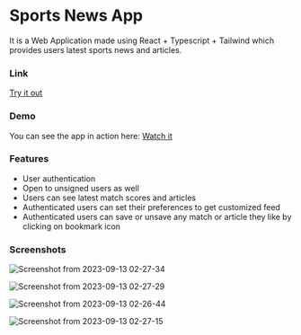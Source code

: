 # Sports News App

It is a Web Application made using React + Typescript + Tailwind which provides users latest sports news and articles.

### Link
[Try it out](https://capstone-301-kshitij.netlify.app/)

### Demo

You can see the app in action here:
[Watch it](https://www.loom.com/share/Action-Project-Submission-Demo-7d13bc675fcb4d73991ea045c2df36c6?sid=c70e464e-94f7-4a68-a313-3dbc45642bbc)

### Features

- User authentication
- Open to unsigned users as well
- Users can see latest match scores and articles
- Authenticated users can set their preferences to get customized feed
- Authenticated users can save or unsave any match or article they like by clicking on bookmark icon

### Screenshots
![Screenshot from 2023-09-13 02-27-34](https://github.com/kshitijv256/capstone301/assets/101321276/029f2f56-800f-4108-b0a5-e3038de87484)


![Screenshot from 2023-09-13 02-27-29](https://github.com/kshitijv256/capstone301/assets/101321276/36c20f28-17b0-4259-a3dc-89c0fcf1957d)


![Screenshot from 2023-09-13 02-26-44](https://github.com/kshitijv256/capstone301/assets/101321276/33f6fa49-394c-4e97-ad7f-835985e4a6c6)


![Screenshot from 2023-09-13 02-27-15](https://github.com/kshitijv256/capstone301/assets/101321276/271bf976-118d-449d-ba87-f223ed0a4ab4)


